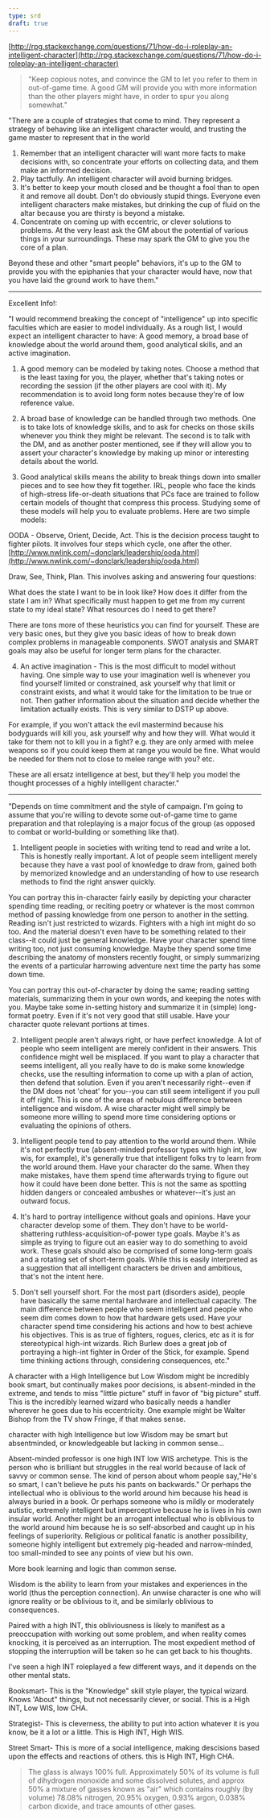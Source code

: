 ```yaml
---
type: srd
draft: true
---
```

[http://rpg.stackexchange.com/questions/71/how-do-i-roleplay-an-intelligent-character](http://rpg.stackexchange.com/questions/71/how-do-i-roleplay-an-intelligent-character)

> "Keep copious notes, and convince the GM to let you refer to them in out-of-game time. A good GM will provide you with more information than the other players might have, in order to spur you along somewhat."

"There are a couple of strategies that come to mind. They represent a strategy of behaving like an intelligent character would, and trusting the game master to represent that in the world

1.  Remember that an intelligent character will want more facts to make decisions with, so concentrate your efforts on collecting data, and them make an informed decision.
2.  Play tactfully. An intelligent character will avoid burning bridges.
3.  It's better to keep your mouth closed and be thought a fool than to open it and remove all doubt. Don't do obviously stupid things. Everyone even intelligent characters make mistakes, but drinking the cup of fluid on the altar because you are thirsty is beyond a mistake.
4.  Concentrate on coming up with eccentric, or clever solutions to problems. At the very least ask the GM about the potential of various things in your surroundings. These may spark the GM to give you the core of a plan.

Beyond these and other "smart people" behaviors, it's up to the GM to provide you with the epiphanies that your character would have, now that you have laid the ground work to have them."

-----

Excellent Info!:

"I would recommend breaking the concept of "intelligence" up into specific faculties which are easier to model individually. As a rough list, I would expect an intelligent character to have: A good memory, a broad base of knowledge about the world around them, good analytical skills, and an active imagination.

1) A good memory can be modeled by taking notes. Choose a method that is the least taxing for you, the player, whether that's taking notes or recording the session (if the other players are cool with it). My recommendation is to avoid long form notes because they're of low reference value.

2) A broad base of knowledge can be handled through two methods. One is to take lots of knowledge skills, and to ask for checks on those skills whenever you think they might be relevant. The second is to talk with the DM, and as another poster mentioned, see if they will allow you to assert your character's knowledge by making up minor or interesting details about the world.

3) Good analytical skills means the ability to break things down into smaller pieces and to see how they fit together. IRL, people who face the kinds of high-stress life-or-death situations that PCs face are trained to follow certain models of thought that compress this process. Studying some of these models will help you to evaluate problems. Here are two simple models:

OODA - Observe, Orient, Decide, Act. This is the decision process taught to fighter pilots. It involves four steps which cycle, one after the other. [http://www.nwlink.com/~donclark/leadership/ooda.html](http://www.nwlink.com/~donclark/leadership/ooda.html)

Draw, See, Think, Plan. This involves asking and answering four questions:

What does the state I want to be in look like? How does it differ from the state I am in? What specifically must happen to get me from my current state to my ideal state? What resources do I need to get there?

There are tons more of these heuristics you can find for yourself. These are very basic ones, but they give you basic ideas of how to break down complex problems in manageable components. SWOT analysis and SMART goals may also be useful for longer term plans for the character.

4) An active imagination - This is the most difficult to model without having. One simple way to use your imagination well is whenever you find yourself limited or constrained, ask yourself why that limit or constraint exists, and what it would take for the limitation to be true or not. Then gather information about the situation and decide whether the limitation actually exists. This is very similar to DSTP up above.

For example, if you won't attack the evil mastermind because his bodyguards will kill you, ask yourself why and how they will. What would it take for them not to kill you in a fight? e.g. they are only armed with melee weapons so if you could keep them at range you would be fine. What would be needed for them not to close to melee range with you? etc.

These are all ersatz intelligence at best, but they'll help you model the thought processes of a highly intelligent character."

-----

"Depends on time commitment and the style of campaign. I'm going to assume that you're willing to devote some out-of-game time to game preparation and that roleplaying is a major focus of the group (as opposed to combat or world-building or something like that).

1. Intelligent people in societies with writing tend to read and write a lot. This is honestly really important. A lot of people seem intelligent merely because they have a vast pool of knowledge to draw from, gained both by memorized knowledge and an understanding of how to use research methods to find the right answer quickly.

You can portray this in-character fairly easily by depicting your character spending time reading, or reciting poetry or whatever is the most common method of passing knowledge from one person to another in the setting. Reading isn't just restricted to wizards. Fighters with a high int might do so too. And the material doesn't even have to be something related to their class--it could just be general knowledge. Have your character spend time writing too, not just consuming knowledge. Maybe they spend some time describing the anatomy of monsters recently fought, or simply summarizing the events of a particular harrowing adventure next time the party has some down time.

You can portray this out-of-character by doing the same; reading setting materials, summarizing them in your own words, and keeping the notes with you. Maybe take some in-setting history and summarize it in (simple) long-format poetry. Even if it's not very good that still usable. Have your character quote relevant portions at times.

2. Intelligent people aren't always right, or have perfect knowledge. A lot of people who seem intelligent are merely confident in their answers. This confidence might well be misplaced. If you want to play a character that seems intelligent, all you really have to do is make some knowledge checks, use the resulting information to come up with a plan of action, then defend that solution. Even if you aren't necessarily right--even if the DM does not 'cheat' for you--you can still seem intelligent if you pull it off right. This is one of the areas of nebulous difference between intelligence and wisdom. A wise character might well simply be someone more willing to spend more time considering options or evaluating the opinions of others.

3. Intelligent people tend to pay attention to the world around them. While it's not perfectly true (absent-minded professor types with high int, low wis, for example), it's generally true that intelligent folks try to learn from the world around them. Have your character do the same. When they make mistakes, have them spend time afterwards trying to figure out how it could have been done better. This is not the same as spotting hidden dangers or concealed ambushes or whatever--it's just an outward focus.

4. It's hard to portray intelligence without goals and opinions. Have your character develop some of them. They don't have to be world-shattering ruthless-acquisition-of-power type goals. Maybe it's as simple as trying to figure out an easier way to do something to avoid work. These goals should also be comprised of some long-term goals and a rotating set of short-term goals. While this is easily interpreted as a suggestion that all intelligent characters be driven and ambitious, that's not the intent here.

5. Don't sell yourself short. For the most part (disorders aside), people have basically the same mental hardware and intellectual capacity. The main difference between people who seem intelligent and people who seem dim comes down to how that hardware gets used. Have your character spend time considering his actions and how to best achieve his objectives. This is as true of fighters, rogues, clerics, etc as it is for stereotypical high-int wizards. Rich Burlew does a great job of portraying a high-int fighter in Order of the Stick, for example. Spend time thinking actions through, considering consequences, etc."

A character with a High Intelligence but Low Wisdom might be incredibly book smart, but continually makes poor decisions, is absent-minded in the extreme, and tends to miss "little picture" stuff in favor of "big picture" stuff. This is the incredibly learned wizard who basically needs a handler wherever he goes due to his eccentricity. One example might be Walter Bishop from the TV show Fringe, if that makes sense.

character with high Intelligence but low Wisdom may be smart but absentminded, or knowledgeable but lacking in common sense...

Absent-minded professor is one high INT low WIS archetype. This is the person who is brilliant but struggles in the real world because of lack of savvy or common sense. The kind of person about whom people say,"He's so smart, I can't believe he puts his pants on backwards." Or perhaps the intellectual who is oblivious to the world around him because his head is always buried in a book. Or perhaps someone who is mildly or moderately autistic, extremely intelligent but imperceptive because he is lives in his own insular world. Another might be an arrogant intellectual who is oblivious to the world around him because he is so self-absorbed and caught up in his feelings of superiority. Religious or political fanatic is another possibility, someone highly intelligent but extremely pig-headed and narrow-minded, too small-minded to see any points of view but his own.

More book learning and logic than common sense.

Wisdom is the ability to learn from your mistakes and experiences in the world (thus the perception connection). An unwise character is one who will ignore reality or be oblivious to it, and be similarly oblivious to consequences.

Paired with a high INT, this obliviousness is likely to manifest as a preoccupation with working out some problem, and when reality comes knocking, it is perceived as an interruption. The most expedient method of stopping the interruption will be taken so he can get back to his thoughts.

I've seen a high INT roleplayed a few different ways, and it depends on the other mental stats.

Booksmart- This is the "Knowledge" skill style player, the typical wizard. Knows 'About" things, but not necessarily clever, or social. This is a High INT, Low WIS, low CHA.

Strategist- This is cleverness, the ability to put into action whatever it is you know, be it a lot or a little. This is High INT, High WIS.

Street Smart- This is more of a social intelligence, making descisions based upon the effects and reactions of others. this is High INT, High CHA.

>The glass is always 100% full. Approximately 50% of its volume is full of dihydrogen monoxide and some dissolved solutes, and approx 50% a mixture of gasses known as "air" which contains roughly (by volume) 78.08% nitrogen, 20.95% oxygen, 0.93% argon, 0.038% carbon dioxide, and trace amounts of other gases.